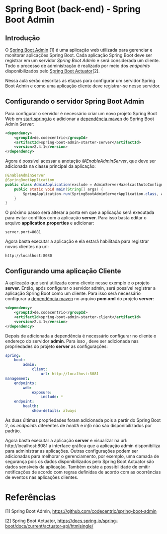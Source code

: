 # Spring Boot (back-end) - Spring Boot Admin

## Introdução
O [Spring Boot Admin](https://github.com/codecentric/spring-boot-admin) [1] é uma aplicação web utilizada para gerenciar e monitorar aplicações Spring Boot. Cada aplicação Spring Boot deve ser registrar em um servidor *Spring Boot Admin* e será considerada um cliente. Todo o processo de administração é realizado por meio dos *endpoints* disponibilizados pelo [Spring Boot Actuator](https://docs.spring.io/spring-boot/docs/current/actuator-api/htmlsingle/)[2].

Nessa aula serão descritas as etapas para configurar um servidor Spring Boot Admin e como uma aplicação cliente deve registrar-se nesse servidor.

## Configurando o servidor Spring Boot Admin

Para configurar o servidor é necessário criar um novo projeto Spring Boot Web em [start.spring.io](https://start.spring.io/) e adicionar a [dependência maven](https://search.maven.org/classic/#search%7Cga%7C1%7Cspring-boot-admin-starter-server) do Spring Boot Admin Server:
```xml
<dependency>
    <groupId>de.codecentric</groupId>
    <artifactId>spring-boot-admin-starter-server</artifactId>
    <version>2.4.1</version>
</dependency>
```
Agora é possível acessar a anotação _@EnableAdminServer_, que deve ser adicionada na classe principal da aplicação: 

```java
@EnableAdminServer
@SpringBootApplication
public class AdminApplication(exclude = AdminServerHazelcastAutoConfiguration.class) {
    public static void main(String[] args) {
        SpringApplication.run(SpringBootAdminServerApplication.class, args);
    }
}
```
O próximo passo será alterar a porta em que a aplicação será executada para evitar conflitos com a aplicação **server**. Para isso basta editar o arquivo **application.properties** e adicionar:
```properties
server.port=8081
```
Agora basta executar a aplicação e ela estará habilitada para registrar novos clientes na url:

```plaintext
http://localhost:8080
```

## Configurando uma aplicação Cliente

A aplicação que será utilizada como cliente nesse exemplo é o projeto **server**. Então, após configurar o servidor admin, será possível registrar a aplicação Spring Boot como um cliente. Para isso será necessário configurar a [dependência maven](https://search.maven.org/classic/#search%7Cga%7C1%7Cspring-boot-admin-starter-client) no arquivo **pom.xml** do projeto **server**:

```xml
<dependency>
    <groupId>de.codecentric</groupId>
    <artifactId>spring-boot-admin-starter-client</artifactId>
    <version>2.4.1</version>
</dependency>
```
Depois de adicionada a dependência é necessário configurar no cliente o endereço do servidor **admin**. Para isso , deve ser adicionada nas propriedades do projeto **server** as configurações:

```yml
spring:
	boot:
		admin:
			client:
				url: http://localhost:8081
management:
	endpoints:
		web:
			exposure:
				include: * 	
	endpoint:
		health:
			show-details: always
```
As duas últimas propriedades foram adicionada pois a partir do Spring Boot 2, os _endpoints_ diferentes de  _health_  e  _info_  não são disponibilizados por padrão.

Agora basta executar a aplicação **server** e visualizar na url: http://localhost:8081 a interface gráfica que a aplicação admin disponibiliza para administrar as aplicações. Outras configurações podem ser adicionadas para melhorar o gerenciamento, por exemplo, uma camada de segurança pois os dados disponibilizados pelo Spring Boot Actuator são dados sensíveis da aplicação. Também existe a possibilidade de emitir notificações de acordo com regras definidas de acordo com as ocorrências de eventos nas aplicações clientes.


# Referências

[1] Spring Boot Admin, https://github.com/codecentric/spring-boot-admin

[2] Spring Boot Actuator, https://docs.spring.io/spring-boot/docs/current/actuator-api/htmlsingle/